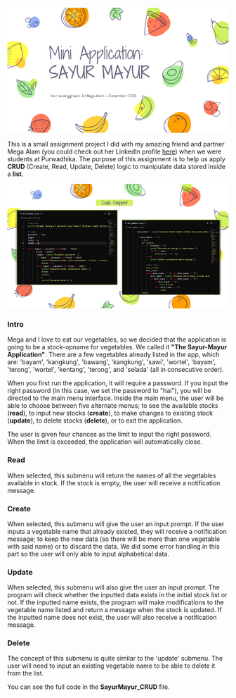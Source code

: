 ![Cover](https://github.com/karina-anggraeni/Sayur-Mayur-Mini-App/blob/main/Sample%20Image/Sayur%20Mayur%20-%20Cover.png)

This is a small assignment project I did with my amazing friend and partner Mega Alam (you could check out her LinkedIn profile [here](https://id.linkedin.com/in/mega-alam-777448164)) when we were students at Purwadhika.
The purpose of this assignment is to help us apply **CRUD** (Create, Read, Update, Delete) logic to manipulate data stored inside a **list**.

![Code](https://github.com/karina-anggraeni/Sayur-Mayur-Mini-App/blob/main/Sample%20Image/Sayur%20Mayur%20-%20Code.png)

### **Intro**
Mega and I love to eat our vegetables, so we decided that the application is going to be a stock-opname for vegetables. We called it **"The Sayur-Mayur Application"**. There are a few vegetables already listed in the app, which are: 'bayam', 'kangkung', 'bawang', 'kangkung', 'sawi', 'wortel', 'bayam', 'terong', 'wortel', 'kentang', 'terong', and 'selada' (all in consecutive order).

When you first run the application, it will require a password. If you input the right password (in this case, we set the password to "hai"), you will be directed to the main menu interface. Inside the main menu, the user will be able to choose between five alternate menus; to see the available stocks (**read**), to input new stocks (**create**), to make changes to existing stock (**update**), to delete stocks (**delete**), or to exit the application.

The user is given four chances as the limit to input the right password. When the limit is exceeded, the application will automatically close.

### **Read**
When selected, this submenu will return the names of all the vegetables available in stock. If the stock is empty, the user will receive a notification message.

### **Create**
When selected, this submenu will give the user an input prompt. If the user inputs a vegetable name that already existed, they will receive a notification message; to keep the new data (so there will be more than one vegetable with said name) or to discard the data. We did some error handling in this part so the user will only able to input alphabetical data.

### **Update**
When selected, this submenu will also give the user an input prompt. The program will check whether the inputted data exists in the initial stock list or not. If the inputted name exists, the program will make modifications to the vegetable name listed and return a message when the stock is updated. If the inputted name does not exist, the user will also receive a notification message.

### **Delete**
The concept of this submenu is quite similar to the 'update' submenu. The user will need to input an existing vegetable name to be able to delete it from the list.

You can see the full code in the **SayurMayur_CRUD** file.
